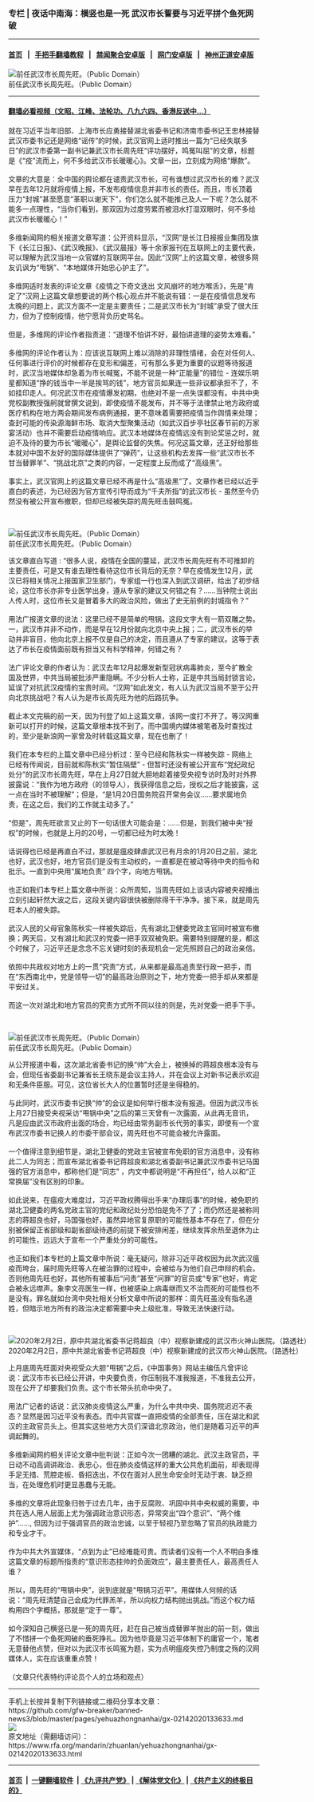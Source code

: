 ### 专栏 | 夜话中南海：横竖也是一死     武汉市长誓要与习近平拼个鱼死网破
------------------------

#### [首页](https://github.com/gfw-breaker/banned-news3/blob/master/README.md) &nbsp;&nbsp;|&nbsp;&nbsp; [手把手翻墙教程](https://github.com/gfw-breaker/guides/wiki) &nbsp;&nbsp;|&nbsp;&nbsp; [禁闻聚合安卓版](https://github.com/gfw-breaker/bn-android) &nbsp;&nbsp;|&nbsp;&nbsp; [网门安卓版](https://github.com/oGate2/oGate) &nbsp;&nbsp;|&nbsp;&nbsp; [神州正道安卓版](https://github.com/SzzdOgate/update) 



<div id="headerimg">
 <img alt="前任武汉市长周先旺。（Public Domain）" src="https://www.rfa.org/mandarin/zhuanlan/yehuazhongnanhai/gx-02142020133633.html/52190098_101.jpg/@@images/670114b3-0b6c-461c-8917-8b5d87980b48.jpeg" title="前任武汉市长周先旺。（Public Domain）"/>
 <div id="headerimgcontents">
  <div id="headerimgcaption">
   <span>
    前任武汉市长周先旺。（Public Domain）
   </span>
   <!-- zoomattribute -->
  </div>
  <!-- headerimgcaption -->
 </div>
 <!-- headerimagecontents -->
</div>

<hr/>


#### [翻墙必看视频（文昭、江峰、法轮功、八九六四、香港反送中...）](https://github.com/gfw-breaker/banned-news3/blob/master/pages/link3.md)

<div id="storytext">
 <div>
  <div class="slot_header">
  </div>
 </div>
 <p>
  就在习近平当年旧部、上海市长应勇接替湖北省委书记和济南市委书记王忠林接替武汉市委书记还是网络“谣传”的时候，武汉官网上适时推出一篇为“已经失联多日”的武汉市委第一副书记兼武汉市长周先旺“评功摆好，鸣冤叫屈”的文章，标题是《“疫”流而上，何不多给武汉市长暖暖心》。文章一出，立刻成为网络“爆款”。
  <br/>
  <br/>
  文章的大意是：全中国的舆论都在谴责武汉市长，可有谁想过武汉市长的难？武汉早在去年12月就将疫情上报，不发布疫情信息并非市长的责任。而且，市长顶着压力“封城”甚至愿意“革职以谢天下”，你们怎么就不能推己及人一下呢？怎么就不能多一点理性，“当你们看到，那双因为过度劳累而被泪水打湿双眼时，何不多给武汉市长暖暖心！”
  <br/>
  <br/>
  多维新闻网的相关报道文章写道：公开资料显示，“汉网”是长江日报报业集团及旗下《长江日报》、《武汉晚报》、《武汉晨报》等十余家报刊在互联网上的主要代表，可以理解为武汉当地一众官媒的互联网平台。因此“汉网”上的这篇文章，被很多网友讥讽为“甩锅”、“本地媒体开始忠心护主了”。
  <br/>
  <br/>
  多维网适时发表的评论文章《疫情之下奇文迭出 文风崩坏的地方喉舌》，先是“肯定了”汉网上这篇文章想要说的两个核心观点并不能说有错：一是在疫情信息发布太晚的问题上，武汉方面不一定是主要责任；二是武汉市长为“封城”承受了很大压力，但为了控制疫情，他宁愿背负历史骂名。
  <br/>
  <br/>
  但是，多维网的评论作者指责道：“道理不怕讲不好，最怕讲道理的姿势太难看。”
  <br/>
  <br/>
  多维网的评论作者认为：应该说互联网上难以消除的非理性情绪，会在对任何人、任何事进行评价的时候都存在变形和偏差，可有那么多更为重要的议题等待报道时，武汉当地媒体却急着为市长喊冤，不能不说是一种“正能量”的错位 - 连娱乐明星都知道“挣的钱当中一半是挨骂的钱”，地方官员如果连一些非议都承担不了，不如挂印走人。何况武汉市在疫情爆发初期，也绝对不是一点失误都没有。中共中央党校副教授强舸就曾撰文说到，即使疫情不能发布，并不等于法律禁止地方政府或医疗机构在地方两会期间发布病例通报，更不意味着需要把疫情当作舆情来处理；查封可能的传染源海鲜市场、取消大型聚集活动（如武汉百步亭社区春节前的万家宴活动）也并不需要启动疫情响应。武汉本地媒体在疫情远没有到论奖惩之时，就迫不及待的要为市长“暖暖心”，是舆论监督的失焦。何况这篇文章，还正好给那些本就对中国不友好的国际媒体提供了“弹药”，让这些机构去发挥一些“武汉市长不甘当替罪羊”、“挑战北京”之类的内容，一定程度上反而成了“高级黑”。
  <br/>
  <br/>
  事实上，武汉官网上的这篇文章已经不再是什么“高级黑”了。文章作者已经以近乎直白的表述，为已经因为官方宣传引导而成为“千夫所指”的武汉市长 - 虽然至今仍然没有被公开宣布撤职，但却已经被失踪的周先旺击鼓鸣冤。
 </p>
 <p>
  <br/>
  <div class="image-inline captioned" style="width:1280px;">
   <div style="width:1280px;">
    <img alt="前任武汉市长周先旺。（Public Domain）" src="https://www.rfa.org/mandarin/zhuanlan/yehuazhongnanhai/gx-02142020133633.html/maxresdefault.jpg" title="前任武汉市长周先旺。（Public Domain）"/>
   </div>
   <div class="image-caption">
    <span style="width:1280px;">
     前任武汉市长周先旺。（Public Domain）
    </span>
    <span class="copyright">
    </span>
   </div>
  </div>
 </p>
 <p>
  该文章直白写道 : “很多人说，疫情在全国的蔓延，武汉市长周先旺有不可推卸的主要责任，可是又有谁去理性看待这位市长背后的无奈？早在疫情发生12月，武汉已将相关情况上报国家卫生部门，专家组一行也深入到武汉调研，给出了初步结论，这位市长亦非专业医学出身，遵从专家的建议又何错之有？……当钟院士说出人传人时，这位市长又是冒着多大的政治风险，做出了史无前例的封城指令？”
  <br/>
  <br/>
  用法广报道文章的说法：这里已经不是简单的甩锅，这段文字大有一箭双雕之势。一，武汉市并非不动作，而是早在12月份就向北京中央上报；二，武汉市长的举动并非盲目，他向北京上报不仅是自己的决定，而且遵从了专家的建议。这等于表达了市长在疫情面前既有担当又有科学精神，何错之有？
  <br/>
  <br/>
  法广评论文章的作者认为：武汉去年12月起爆发新型冠状病毒肺炎，至今扩散全国及世界，中共当局被批涉严重隐瞒。不少分析人士称，正是中共当局封锁言论，延误了对抗武汉疫情的宝贵时间。“汉网”如此发文，有人认为武汉当局不至于公开向北京挑战吧？有人认为是市长周先旺为他的后路抗争。
  <br/>
  <br/>
  截止本文完稿的前一天，因为刊登了如上这篇文章，该网一度打不开了。等汉网重新可以打开的时候，这篇文章根本找不到了。而中国境内媒体被笔者及时查找过的，至少是新浪网一家曾及时转载这篇文章，现在也刪了！
  <br/>
  <br/>
  我们在本专栏的上篇文章中已经分析过：至今已经和陈秋实一样被失踪 - 网络上已经有传闻说，目前就和陈秋实“暂住隔壁” - 但暂时还没有被公开宣布“党纪政纪处分”的武汉市长周先旺，早在上月27日就大胆地趁着接受央视专访时及时对外界披露说：“我作为地方政府（的领导人），我获得信息之后，授权之后才能披露，这一点在当时不被理解”；但是，“是1月20日国务院召开常务会议……要求属地负责，在这之后，我们的工作就主动多了。”
  <br/>
  <br/>
  “但是”，周先旺欲言又止的下一句话很大可能会是：……但是，到我们被中央“授权”的时候，也就是上月的20号，一切都已经为时太晚！
  <br/>
  <br/>
  话说得也已经是再直白不过，那就是瘟疫肆虐武汉已有月余的1月20日之前，湖北也好，武汉也好，地方官员们是没有主动权的，一直都是在被动等待中央的指令和批示。一直到中央用“属地负责” 四个字，向地方甩锅。
  <br/>
  <br/>
  也正如我们本专栏上篇文章中所说：众所周知，当周先旺如上谈话内容被央视播出立刻引起轩然大波之后，这段关键内容很快被删除得干干净净。接下来，就是周先旺本人的被失踪。
  <br/>
  <br/>
  武汉人民的父母官象陈秋实一样被失踪后，先有湖北卫健委党政主官同时被宣布撤换；两天后，又有湖北和武汉的党委一把手双双被免职。需要特别提醒的是，都这个时候了，习近平还是念念不忘关键时刻的表现机会一定先照顾自己的政治亲信。
  <br/>
  <br/>
  依照中共政权对地方上的一贯“究责”方式，从来都是最高追责至行政一把手，而在“东西南北中，党是领导一切”的最高政治原则之下，地方党委一把手却从来都是平安过关。
  <br/>
  <br/>
  而这一次对湖北和地方官员的究责方式所不同以往的则是，先对党委一把手下手。
 </p>
 <p>
  <br/>
  <div class="image-inline captioned" style="width:640px;">
   <div style="width:640px;">
    <img alt="前任武汉市长周先旺。（Public Domain）" src="https://www.rfa.org/mandarin/zhuanlan/yehuazhongnanhai/gx-02142020133633.html/wuhanshizhang.jpg" title="前任武汉市长周先旺。（Public Domain）"/>
   </div>
   <div class="image-caption">
    <span style="width:640px;">
     前任武汉市长周先旺。（Public Domain）
    </span>
    <span class="copyright">
    </span>
   </div>
  </div>
 </p>
 <p>
  从公开报道中看，这次湖北省委书记的换“帅”大会上，被换掉的蒋超良根本没有与会，但现任省委副书记兼省长王晓东是会议主持人，并在会议上对新书记表示欢迎和无条件臣服。可见，这位省长大人的位置暂时还是坐得稳的。
  <br/>
  <br/>
  与此同时，武汉市委书记换“帅”的会议是如何举行根本没有报道。但因为武汉市长上月27日接受央视采访“甩锅中央”之后的第三天曾有一次露面，从此再无音讯，凡是应由武汉市政府出面的场合，均已经由常务副市长代劳的事实，即使有一个宣布武汉市委书记换人的市委干部会议，周先旺也不可能会被允许露面。
  <br/>
  <br/>
  一个值得注意到细节是，湖北卫健委的党政主官被宣布免职的官方消息中，没有称此二人为同志；而宣布湖北省委书记蒋超良和湖北省委副书记兼武汉市委书记马国强的官方消息中，都称他们是“同志” ，内文中都说明是“不再担任”，给人以和“正常换届”没有区别的印象。
  <br/>
  <br/>
  如此说来，在瘟疫大难度过，习近平政权腾得出手来“办理后事”的时候，被免职的湖北卫健委的两名党政主官的党纪和政纪处分恐怕是免不了了；而仍然还是被称同志的蒋超良也好，马国强也好，虽然异地官复原职的可能性基本不存在了，但在分别被保留正省部级和副省部级待遇的前提下被安排闲差，继续发挥余热至退休为止的可能性，远远大于宣布一个严重处分的可能性。
  <br/>
  <br/>
  也正如我们本专栏的上篇文章中所说：毫无疑问，除非习近平政权因为此次武汉瘟疫而垮台，届时周先旺等人在被治罪的过程中，会被给与为他们自己申辩的机会。否则他周先旺也好，其他所有被事后“问责”甚至“问罪”的官员或“专家”也好，肯定会被永远噤声。象李文亮医生一样，也被感染上病毒继而又不治而死的可能性也不是没有。罪名就如台湾中央社相关分析文章中所说的那样：周先旺虽没有指名道姓，但暗示地方所有的政治决定都需要中央上级批准，导致无法快速行动。
 </p>
 <p>
  <br/>
  <div class="image-inline captioned" style="width:1500px;">
   <div style="width:1500px;">
    <img alt="2020年2月2日，原中共湖北省委书记蒋超良（中）视察新建成的武汉市火神山医院。（路透社）" src="https://www.rfa.org/mandarin/yataibaodao/huanjing/ql2-02132020062518.html/2020-02-02T092226Z_118249962_RC29SE9IO5LH_RTRMADP_3_CHINA-HEALTH.JPG" title="2020年2月2日，原中共湖北省委书记蒋超良（中）视察新建成的武汉市火神山医院。（路透社）"/>
   </div>
   <div class="image-caption">
    <span style="width:1500px;">
     2020年2月2日，原中共湖北省委书记蒋超良（中）视察新建成的武汉市火神山医院。（路透社）
    </span>
    <span class="copyright">
    </span>
   </div>
  </div>
 </p>
 <p>
  上月底周先旺面对央视受众大胆“甩锅”之后，《中国事务》网站主编伍凡曾评论说：武汉市市长已经公开讲，中央要负责，你压制我不准我报道，不准我去公开，现在公开了却要我们负责。这个市长带头抗命中央了。
  <br/>
  <br/>
  用法广记者的话说：武汉肺炎疫情这么严重，为什么中共中央、国务院迟迟不表态？显然是因习近平没有表态。而中共官媒一直把疫情的全部责任，压在湖北和武汉的主政官员头上。但其实这些地方大员们深谙北京政治，他们是随着习近平的声调起舞的。
  <br/>
  <br/>
  多维新闻网的相关评论文章中批判说：正如今次一团糟的湖北、武汉主政官员，平日动不动高调讲政治、表忠心，但在肺炎疫情这样的重大公共危机面前，却表现得手足无措、荒腔走板、昏招迭出，不仅在面对人民生命安全时无动于衷、缺乏担当，在处理危机时更显愚蠢与无能。
  <br/>
  <br/>
  多维的文章将此现象归咎于过去几年，由于反腐败、巩固中共中央权威的需要，中共在选人用人层面上尤为强调政治意识形态，异常突出“四个意识”、“两个维护”……, 但因为过于强调官员的政治忠诚，以至于轻视乃至忽略了官员的执政能力和专业才干。
  <br/>
  <br/>
  作为中共大外宣媒体，“点到为止”已经难能可贵。而读者们没有一个人不明白多维这篇文章的标题所指责的“意识形态挂帅的负面效应”，最主要责任人，最高责任人谁？
  <br/>
  <br/>
  所以，周先旺的“甩锅中央”，说到底就是“甩锅习近平”。用媒体人何频的话说：“周先旺清楚自己会成为代罪羔羊，所以向权力结构抛出挑战。”而这个权力结构用四个字概括，那就是“定于一尊”。
  <br/>
  <br/>
  如今深知自己横竖已是一死的周先旺，赶在自己被当成替罪羊抛出的前一刻，做出了不惜拼一个鱼死网破的垂死挣扎。因为他毕竟是习近平体制下的庸官一个，笔者无意替他点赞，但对以为武汉市长鸣冤为题，实为点明瘟疫失控乃制度之殇的汉网媒体人，实在应该重重点赞！
  <br/>
  <br/>
  （文章只代表特约评论员个人的立场和观点）
 </p>
</div>

<hr/>
手机上长按并复制下列链接或二维码分享本文章：<br/>
https://github.com/gfw-breaker/banned-news3/blob/master/pages/yehuazhongnanhai/gx-02142020133633.md <br/>
<a href='https://github.com/gfw-breaker/banned-news3/blob/master/pages/yehuazhongnanhai/gx-02142020133633.md'><img src='https://github.com/gfw-breaker/banned-news3/blob/master/pages/yehuazhongnanhai/gx-02142020133633.md.png'/></a> <br/>
原文地址（需翻墙访问）：https://www.rfa.org/mandarin/zhuanlan/yehuazhongnanhai/gx-02142020133633.html


------------------------
#### [首页](https://github.com/gfw-breaker/banned-news3/blob/master/README.md) &nbsp;|&nbsp; [一键翻墙软件](https://github.com/gfw-breaker/nogfw/blob/master/README.md) &nbsp;| [《九评共产党》](https://github.com/gfw-breaker/9ping.md/blob/master/README.md#九评之一评共产党是什么) | [《解体党文化》](https://github.com/gfw-breaker/jtdwh.md/blob/master/README.md) | [《共产主义的终极目的》](https://github.com/gfw-breaker/gczydzjmd.md/blob/master/README.md)


<img src='http://gfw-breaker.win/banned-news3/pages/yehuazhongnanhai/gx-02142020133633.md' width='0px' height='0px'/>